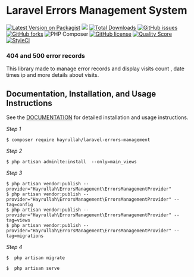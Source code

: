 # Laravel Errors Management System 


[![Latest Version on Packagist](https://img.shields.io/packagist/v/hayrullah/laravel-errors-management.svg?style=flat-square)](https://packagist.org/packages/hayrullah/laravel-errors-management)
![](https://github.com/hayrullah/laravel-errors-management/workflows/Run%20Tests/badge.svg?branch=master)
[![Total Downloads](https://img.shields.io/packagist/dt/hayrullah/laravel-errors-management.svg?style=flat-square)](https://packagist.org/packages/hayrullah/laravel-errors-management)
[![GitHub issues](https://img.shields.io/github/issues/zaherkhirullah/laravel-errors-management)](https://github.com/zaherkhirullah/laravel-errors-management/issues)
[![GitHub forks](https://img.shields.io/github/forks/zaherkhirullah/laravel-errors-management)](https://github.com/zaherkhirullah/laravel-errors-management/network)
![PHP Composer](https://github.com/zaherkhirullah/laravel-errors-management/workflows/PHP%20Composer/badge.svg)
[![GitHub license](https://img.shields.io/github/license/zaherkhirullah/laravel-errors-management)](https://github.com/zaherkhirullah/laravel-errors-management)
[![Quality Score](https://img.shields.io/scrutinizer/g/zaherkhirullah/laravel-errors-management.svg?style=flat-square)](https://scrutinizer-ci.com/g/zaherkhirullah/laravel-errors-management)
[![StyleCI](https://styleci.io/repos/253813301/shield)](https://styleci.io/repos/253813301)

### 404 and 500 error records  

<article>
This library made to manage error records and display visits count , date times
ip and  more details about visits.
</article>


## Documentation, Installation, and Usage Instructions

See the [DOCUMENTATION](https://packagist.org/packages/hayrullah/laravel-errors-management) for detailed installation and usage instructions.

<i> Step 1 </i>

```
$ composer require hayrullah/laravel-errors-management
 ```

<i> Step 2 </i>

```   
$ php artisan adminlte:install  --only=main_views
```

<i> Step 3 </i>

```   
$ php artisan vendor:publish --provider="Hayrullah\ErrorsManagement\ErrorsManagementProvider" 
$ php artisan vendor:publish --provider="Hayrullah\ErrorsManagement\ErrorsManagementProvider" --tag=config
$ php artisan vendor:publish --provider="Hayrullah\ErrorsManagement\ErrorsManagementProvider" --tag=views
$ php artisan vendor:publish --provider="Hayrullah\ErrorsManagement\ErrorsManagementProvider" --tag=migrations
```

<i> Step 4 </i>
   
```   
$  php artisan migrate
```
```   
$  php artisan serve
```


 
